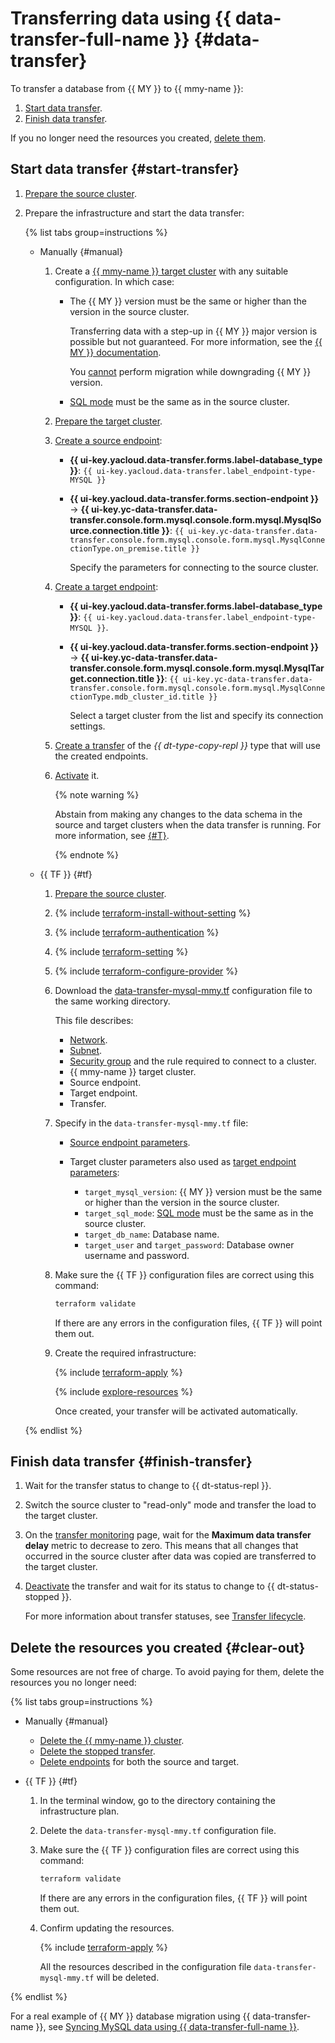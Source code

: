 # Transferring data using {{ data-transfer-full-name }} {#data-transfer}

To transfer a database from {{ MY }} to {{ mmy-name }}:

1. [Start data transfer](#start-transfer).
1. [Finish data transfer](#finish-transfer).

If you no longer need the resources you created, [delete them](#clear-out).

## Start data transfer {#start-transfer}

1. [Prepare the source cluster](../../../data-transfer/operations/prepare.md#source-my).
1. Prepare the infrastructure and start the data transfer:

   {% list tabs group=instructions %}

   - Manually {#manual}

      1. Create a [{{ mmy-name }} target cluster](../../../managed-mysql/operations/cluster-create.md) with any suitable configuration. In which case:

         * The {{ MY }} version must be the same or higher than the version in the source cluster.

            Transferring data with a step-up in {{ MY }} major version is possible but not guaranteed. For more information, see the [{{ MY }} documentation](https://dev.mysql.com/doc/refman/8.0/en/faqs-migration.html).

            You [cannot](https://dev.mysql.com/doc/refman/8.0/en/downgrading.html) perform migration while downgrading {{ MY }} version.

         * [SQL mode](../../../managed-mysql/concepts/settings-list.md#setting-sql-mode) must be the same as in the source cluster.

      1. [Prepare the target cluster](../../../data-transfer/operations/prepare.md#target-my).

      1. [Create a source endpoint](../../../data-transfer/operations/endpoint/index.md#create):

         * **{{ ui-key.yacloud.data-transfer.forms.label-database_type }}**: `{{ ui-key.yacloud.data-transfer.label_endpoint-type-MYSQL }}`
         * **{{ ui-key.yacloud.data-transfer.forms.section-endpoint }}** → **{{ ui-key.yc-data-transfer.data-transfer.console.form.mysql.console.form.mysql.MysqlSource.connection.title }}**: `{{ ui-key.yc-data-transfer.data-transfer.console.form.mysql.console.form.mysql.MysqlConnectionType.on_premise.title }}`

            Specify the parameters for connecting to the source cluster.

      1. [Create a target endpoint](../../../data-transfer/operations/endpoint/index.md#create):

         * **{{ ui-key.yacloud.data-transfer.forms.label-database_type }}**: `{{ ui-key.yacloud.data-transfer.label_endpoint-type-MYSQL }}`.
         * **{{ ui-key.yacloud.data-transfer.forms.section-endpoint }}** → **{{ ui-key.yc-data-transfer.data-transfer.console.form.mysql.console.form.mysql.MysqlTarget.connection.title }}**: `{{ ui-key.yc-data-transfer.data-transfer.console.form.mysql.console.form.mysql.MysqlConnectionType.mdb_cluster_id.title }}`

            Select a target cluster from the list and specify its connection settings.

      1. [Create a transfer](../../../data-transfer/operations/transfer.md#create) of the _{{ dt-type-copy-repl }}_ type that will use the created endpoints.
      1. [Activate](../../../data-transfer/operations/transfer.md#activate) it.

         {% note warning %}

         Abstain from making any changes to the data schema in the source and target clusters when the data transfer is running. For more information, see [{#T}](../../../data-transfer/operations/db-actions.md).

         {% endnote %}

   - {{ TF }} {#tf}

      1. [Prepare the source cluster](../../../data-transfer/operations/prepare.md#source-my).

      1. {% include [terraform-install-without-setting](../../../_includes/mdb/terraform/install-without-setting.md) %}
      1. {% include [terraform-authentication](../../../_includes/mdb/terraform/authentication.md) %}
      1. {% include [terraform-setting](../../../_includes/mdb/terraform/setting.md) %}
      1. {% include [terraform-configure-provider](../../../_includes/mdb/terraform/configure-provider.md) %}

      1. Download the [data-transfer-mysql-mmy.tf](https://github.com/yandex-cloud-examples/yc-data-transfer-from-on-premise-mysql-to-cloud/blob/main/data-transfer-mysql-mmy.tf) configuration file to the same working directory.

         This file describes:

         * [Network](../../../vpc/concepts/network.md#network).
         * [Subnet](../../../vpc/concepts/network.md#subnet).
         * [Security group](../../../vpc/concepts/security-groups.md) and the rule required to connect to a cluster.
         * {{ mmy-name }} target cluster.
         * Source endpoint.
         * Target endpoint.
         * Transfer.

      1. Specify in the `data-transfer-mysql-mmy.tf` file:

         * [Source endpoint parameters](../../../data-transfer/operations/endpoint/source/mysql.md#on-premise).
         * Target cluster parameters also used as [target endpoint parameters](../../../data-transfer/operations/endpoint/target/mysql.md#managed-service):

            * `target_mysql_version`: {{ MY }} version must be the same or higher than the version in the source cluster.
            * `target_sql_mode`: [SQL mode](../../../managed-mysql/concepts/settings-list.md#setting-sql-mode) must be the same as in the source cluster.
            * `target_db_name`: Database name.
            * `target_user` and `target_password`: Database owner username and password.

      1. Make sure the {{ TF }} configuration files are correct using this command:

         ```bash
         terraform validate
         ```

         If there are any errors in the configuration files, {{ TF }} will point them out.

      1. Create the required infrastructure:

         {% include [terraform-apply](../../../_includes/mdb/terraform/apply.md) %}

         {% include [explore-resources](../../../_includes/mdb/terraform/explore-resources.md) %}

         Once created, your transfer will be activated automatically.

   {% endlist %}

## Finish data transfer {#finish-transfer}

1. Wait for the transfer status to change to {{ dt-status-repl }}.
1. Switch the source cluster to "read-only" mode and transfer the load to the target cluster.
1. On the [transfer monitoring](../../../data-transfer/operations/monitoring.md) page, wait for the **Maximum data transfer delay** metric to decrease to zero. This means that all changes that occurred in the source cluster after data was copied are transferred to the target cluster.
1. [Deactivate](../../../data-transfer/operations/transfer.md#deactivate) the transfer and wait for its status to change to {{ dt-status-stopped }}.

   For more information about transfer statuses, see [Transfer lifecycle](../../../data-transfer/concepts/transfer-lifecycle.md#statuses).

## Delete the resources you created {#clear-out}

Some resources are not free of charge. To avoid paying for them, delete the resources you no longer need:

{% list tabs group=instructions %}

- Manually {#manual}

   * [Delete the {{ mmy-name }} cluster](../../../managed-mysql/operations/cluster-delete.md).
   * [Delete the stopped transfer](../../../data-transfer/operations/transfer.md#delete).
   * [Delete endpoints](../../../data-transfer/operations/endpoint/index.md#delete) for both the source and target.

- {{ TF }} {#tf}

   1. In the terminal window, go to the directory containing the infrastructure plan.
   1. Delete the `data-transfer-mysql-mmy.tf` configuration file.
   1. Make sure the {{ TF }} configuration files are correct using this command:

      ```bash
      terraform validate
      ```

      If there are any errors in the configuration files, {{ TF }} will point them out.

   1. Confirm updating the resources.

      {% include [terraform-apply](../../../_includes/mdb/terraform/apply.md) %}

      All the resources described in the configuration file `data-transfer-mysql-mmy.tf` will be deleted.

{% endlist %}


For a real example of {{ MY }} database migration using {{ data-transfer-name }}, see [Syncing MySQL data using {{ data-transfer-full-name }}](../../../tutorials/dataplatform/sync-mysql.md).

